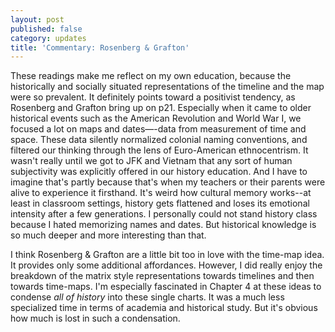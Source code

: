 ```yaml
---
layout: post
published: false
category: updates
title: 'Commentary: Rosenberg & Grafton'
---
```

These readings make me reflect on my own education, because the historically and socially situated representations of the timeline and the map were so prevalent. It definitely points toward a positivist tendency, as Rosenberg and Grafton bring up on p21. Especially when it came to older historical events such as the American Revolution and World War I, we focused a lot on maps and dates—-data from measurement of time and space. These data silently normalized colonial naming conventions, and filtered our thinking through the lens of Euro-American ethnocentrism. It wasn't really until we got to JFK and Vietnam that any sort of human subjectivity was explicitly offered in our history education. And I have to imagine that's partly because that's when my teachers or their parents were alive to experience it firsthand. It's weird how cultural memory works--at least in classroom settings, history gets flattened and loses its emotional intensity after a few generations. I personally could not stand history class because I hated memorizing names and dates. But historical knowledge is so much deeper and more interesting than that.

I think Rosenberg & Grafton are a little bit too in love with the time-map idea. It provides only some additional affordances. However, I did really enjoy the breakdown of the matrix style representations towards timelines and then towards time-maps. I'm especially fascinated in Chapter 4 at these ideas to condense _all of history_ into these single charts. It was a much less specialized time in terms of academia and historical study. But it's obvious how much is lost in such a condensation.